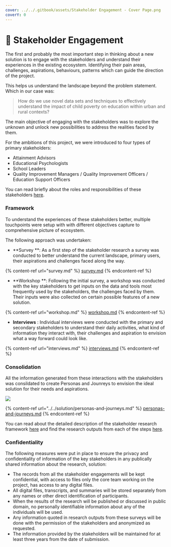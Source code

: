 ```yaml
---
cover: ../../.gitbook/assets/Stakeholder Engagement - Cover Page.png
coverY: 0
---
```


# 👥 Stakeholder Engagement

The first and probably the most important step in thinking about a new solution is to engage with the stakeholders and understand their experiences in the existing ecosystem. Identifying their pain areas, challenges, aspirations, behaviours, patterns which can guide the direction of the project.

This helps us understand the landscape beyond the problem statement. Which in our case was:

> How do we use novel data sets and techniques to effectively understand the impact of child poverty on education within urban and rural contexts?

The main objective of engaging with the stakeholders was to explore the unknown and unlock new possibilities to address the realities faced by them.

For the ambitions of this project, we were introduced to four types of primary stakeholders:

* Attainment Advisors
* Educational Psychologists
* School Leaders
* Quality Improvement Managers / Quality Improvement Officers / Education Support Officers

You can read briefly about the roles and responsibilities of these stakeholders [here](https://github.com/The-Data-for-Children-Collaborative/noral-project/blob/main/\_resources/stakeholders.md).

### Framework

To understand the experiences of these stakeholders better, multiple touchpoints were setup with with different objectives capture to comprehensive picture of ecosystem.

The following approach was undertaken:

* **Survey **: As a first step of the stakeholder research a survey was conducted to better understand the current landscape, primary users, their aspirations and challenges faced along the way.

{% content-ref url="survey.md" %}
[survey.md](survey.md)
{% endcontent-ref %}

* **Workshop **: Following the initial survey, a workshop was conducted with the key stakeholders to get inputs on the data and tools most frequently used by the stakeholders, the challenges faced by them. Their inputs were also collected on certain possible features of a new solution.

{% content-ref url="workshop.md" %}
[workshop.md](workshop.md)
{% endcontent-ref %}

* **Interviews** : Individual interviews were conducted with the primary and secondary stakeholders to understand their daily activities, what kind of information they interact with, their challenges and aspiration to envision what a way forward could look like.

{% content-ref url="interviews.md" %}
[interviews.md](interviews.md)
{% endcontent-ref %}

### Consolidation

All the information generated from these interactions with the stakeholders was consildated to create Personas and Jounreys to envision the ideal solution for their needs and aspirations.

![](https://lh4.googleusercontent.com/EQnu-53ekN\_TWW42v\_MjSEFJb9B60XHY41EWMkWTBSbas2mQPkSrhdusgqsrCdV4qnHji5foHQSrXE89rOJHP-uvaH8\_wqmDHffEw8w624dadR1c\_KGhLCbZF3GkbC\_Nr8olkmM=s0)

{% content-ref url="../../solution/personas-and-journeys.md" %}
[personas-and-journeys.md](../../solution/personas-and-journeys.md)
{% endcontent-ref %}

You can read about the detailed description of the stakeholder research framework [here](https://github.com/The-Data-for-Children-Collaborative/noral-user-research/blob/main/research/research-framework.md) and find the research outputs from each of the steps [here](https://github.com/The-Data-for-Children-Collaborative/noral-user-research/tree/main/research).&#x20;

### Confidentiality

The following measures were put in place to ensure the privacy and confidentiality of information of the key stakeholders in any publically shared information about the research, solution:

* The records from all the stakeholder engagements will be kept confidential, with access to files only the core team working on the project, has access to any digital files.
* All digital files, transcripts, and summaries will be stored separately from any names or other direct identification of participants.
* When the results of the research will be published or discussed in public domain, no personally identifiable information about any of the individuals will be used.
* Any information quoted in research outputs from these surveys will be done with the permission of the stakeholders and anonymized as requested.
* The information provided by the stakeholders will be maintained for at least three years from the date of submission.
